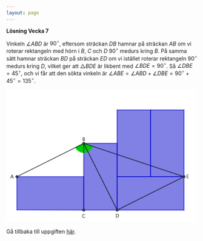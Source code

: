 ```yaml
---
layout: page
---
```


<script type="text/javascript"
        src="https://cdnjs.cloudflare.com/ajax/libs/mathjax/2.7.0/MathJax.js?config=TeX-AMS_CHTML"></script>
<script type="text/x-mathjax-config">
MathJax.Hub.Config({
tex2jax: {
inlineMath: [['$','$'], ['\\(','\\)']],
processEscapes: true},
jax: ["input/TeX","input/MathML","input/AsciiMath","output/CommonHTML"],
extensions: ["tex2jax.js","mml2jax.js","asciimath2jax.js","MathMenu.js","MathZoom.js","AssistiveMML.js", "[Contrib]/a11y/accessibility-menu.js"],
TeX: {
extensions: ["AMSmath.js","AMSsymbols.js","noErrors.js","noUndefined.js"],
equationNumbers: {
autoNumber: "AMS"
}
}
});
</script>

**Lösning Vecka 7**

Vinkeln $\angle ABD$ är $90^{\circ}$, eftersom sträckan $DB$ hamnar på sträckan $AB$ om vi roterar rektangeln med hörn i $B$, $C$ och $D$ $90^{\circ}$ medurs kring $B$. På samma sätt hamnar sträckan $BD$ på sträckan $ED$ om vi istället roterar rektangeln $90^{\circ}$ medurs kring $D$, vilket ger att $\triangle BDE$ är likbent med $\angle BDE = 90^{\circ}$. Så $\angle DBE = 45^{\circ}$, och vi får att den sökta vinkeln är $\angle ABE = \angle ABD + \angle DBE = 90^{\circ} + 45^{\circ} = 135^{\circ}$.


<img src="/imgs/veckans_problem_7_sol.png" alt="drawing" width="500"/>

Gå tillbaka till uppgiften [här](/blog/2020/08/15/veckans-problem-7).
